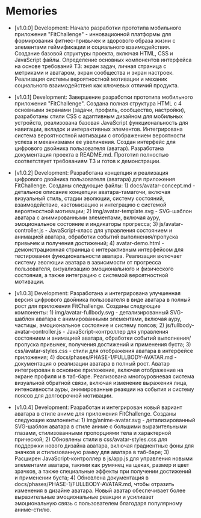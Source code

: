 # Memories

- [v1.0.0] Development: Начало разработки прототипа мобильного приложения "FitChallenge" - инновационной платформы для формирования фитнес-привычек и здорового образа жизни с элементами геймификации и социального взаимодействия. Создание базовой структуры проекта, включая HTML, CSS и JavaScript файлы. Определение основных компонентов интерфейса на основе требований ТЗ: экран задач, личная страница с метриками и аватаром, экран сообщества и экран настроек. Реализация системы вероятностной мотивации и механик социального взаимодействия как ключевых отличий продукта.

- [v1.0.1] Development: Завершение разработки прототипа мобильного приложения "FitChallenge". Создана полная структура HTML с 4 основными экранами (задачи, профиль, сообщество, настройки), разработаны стили CSS с адаптивным дизайном для мобильных устройств, реализована базовая JavaScript функциональность для навигации, вкладок и интерактивных элементов. Интегрирована система вероятностной мотивации с отображением вероятности успеха и механизмами ее увеличения. Создан интерфейс для цифрового двойника пользователя (аватар). Разработана документация проекта в README.md. Прототип полностью соответствует требованиям ТЗ и готов к демонстрации.

- [v1.0.2] Development: Разработана концепция и реализация цифрового двойника пользователя (аватара) для приложения FitChallenge. Созданы следующие файлы: 1) docs/avatar-concept.md - детальное описание концепции аватара-тамагочи, включая визуальный стиль, стадии эволюции, систему состояний, взаимодействие, кастомизацию и интеграцию с системой вероятностной мотивации; 2) img/avatar-template.svg - SVG-шаблон аватара с анимированными элементами, включая ауру, эмоциональное состояние и индикаторы прогресса; 3) js/avatar-controller.js - JavaScript-класс для управления состоянием и анимацией аватара, обработки событий выполнения/пропуска привычек и получения достижений; 4) avatar-demo.html - демонстрационная страница с интерактивным интерфейсом для тестирования функциональности аватара. Реализация включает систему эволюции аватара в зависимости от прогресса пользователя, визуализацию эмоционального и физического состояния, а также интеграцию с системой вероятностной мотивации.

- [v1.0.3] Development: Разработана и интегрирована улучшенная версия цифрового двойника пользователя в виде аватара в полный рост для приложения FitChallenge. Созданы следующие компоненты: 1) img/avatar-fullbody.svg - детализированный SVG-шаблон аватара с анимированными элементами, включая ауру, частицы, эмоциональное состояние и систему поясов; 2) js/fullbody-avatar-controller.js - JavaScript-контроллер для управления состоянием и анимацией аватара, обработки событий выполнения/пропуска привычек, получения достижений и применения буста; 3) css/avatar-styles.css - стили для отображения аватара в интерфейсе приложения; 4) docs/phases/PHASE-1/FULLBODY-AVATAR.md - документация о реализации аватара в полный рост. Аватар интегрирован в основное приложение, включая отображение на экране профиля и в таб-баре. Реализована многоуровневая система визуальной обратной связи, включая изменение выражения лица, интенсивности ауры, анимированные реакции на события и систему поясов для долгосрочной мотивации.

- [v1.0.4] Development: Разработан и интегрирован новый вариант аватара в стиле аниме для приложения FitChallenge. Созданы следующие компоненты: 1) img/anime-avatar.svg - детализированный SVG-шаблон аватара в стиле аниме с большими выразительными глазами, стилизованными пропорциями тела и характерной прической; 2) Обновлены стили в css/avatar-styles.css для поддержки нового дизайна аватара, включая градиентные фоны для значков и стилизованную рамку для аватара в таб-баре; 3) Расширен JavaScript-контроллер в js/app.js для управления новыми элементами аватара, такими как румянец на щеках, размер и цвет зрачков, а также специальные эффекты при получении достижений и применении буста; 4) Обновлена документация в docs/phases/PHASE-1/FULLBODY-AVATAR.md, чтобы отразить изменения в дизайне аватара. Новый аватар обеспечивает более выразительные эмоциональные реакции и усиливает эмоциональную связь с пользователем благодаря популярному аниме-стилю. 